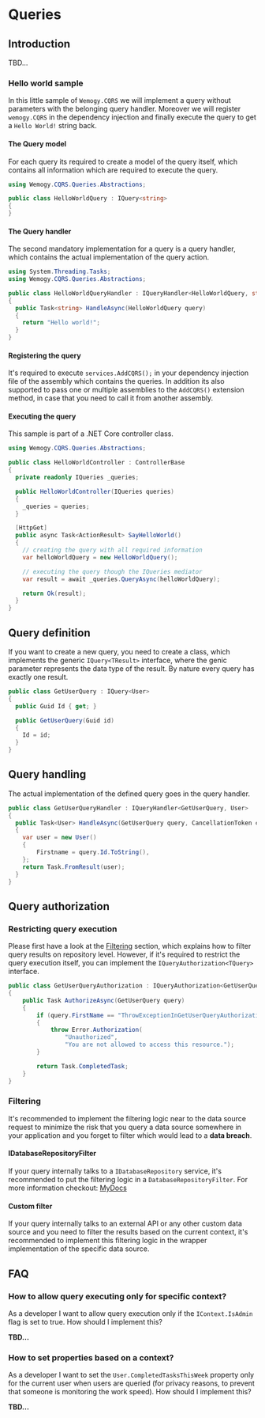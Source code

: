# Queries

## Introduction

TBD...

### Hello world sample

In this little sample of `Wemogy.CQRS` we will implement a query without parameters with the belonging query handler. Moreover we will register `wemogy.CQRS` in the dependency injection and finally execute the query to get a `Hello World!` string back.

#### The Query model

For each query its required to create a model of the query itself, which contains all information which are required to execute the query.

```csharp
using Wemogy.CQRS.Queries.Abstractions;

public class HelloWorldQuery : IQuery<string>
{
}
```

#### The Query handler

The second mandatory implementation for a query is a query handler, which contains the actual implementation of the query action.

```csharp
using System.Threading.Tasks;
using Wemogy.CQRS.Queries.Abstractions;

public class HelloWorldQueryHandler : IQueryHandler<HelloWorldQuery, string>
{
  public Task<string> HandleAsync(HelloWorldQuery query)
  {
    return "Hello world!";
  }
}
```

#### Registering the query

It's required to execute `services.AddCQRS();` in your dependency injection file of the assembly which contains the queries. In addition its also supported to pass one or multiple assemblies to the `AddCQRS()` extension method, in case that you need to call it from another assembly.

#### Executing the query

This sample is part of a .NET Core controller class.

```csharp
using Wemogy.CQRS.Queries.Abstractions;

public class HelloWorldController : ControllerBase
{
  private readonly IQueries _queries;

  public HelloWorldController(IQueries queries)
  {
    _queries = queries;
  }

  [HttpGet]
  public async Task<ActionResult> SayHelloWorld()
  {
    // creating the query with all required information
    var helloWorldQuery = new HelloWorldQuery();

    // executing the query though the IQueries mediator
    var result = await _queries.QueryAsync(helloWorldQuery);

    return Ok(result);
  }
}
```

## Query definition

If you want to create a new query, you need to create a class, which implements the generic `IQuery<TResult>` interface, where the genic parameter represents the data type of the result. By nature every query has exactly one result.

```csharp
public class GetUserQuery : IQuery<User>
{
  public Guid Id { get; }

  public GetUserQuery(Guid id)
  {
    Id = id;
  }
}
```

## Query handling

The actual implementation of the defined query goes in the query handler.

```csharp
public class GetUserQueryHandler : IQueryHandler<GetUserQuery, User>
{
  public Task<User> HandleAsync(GetUserQuery query, CancellationToken cancellationToken)
  {
    var user = new User()
    {
        Firstname = query.Id.ToString(),
    };
    return Task.FromResult(user);
  }
}
```

## Query authorization

### Restricting query execution

Please first have a look at the [Filtering](#filtering) section, which explains how to filter query results on repository level. However, if it's required to restrict the query execution itself, you can implement the `IQueryAuthorization<TQuery>` interface.

```csharp
public class GetUserQueryAuthorization : IQueryAuthorization<GetUserQuery>
{
    public Task AuthorizeAsync(GetUserQuery query)
    {
        if (query.FirstName == "ThrowExceptionInGetUserQueryAuthorization")
        {
            throw Error.Authorization(
                "Unauthorized",
                "You are not allowed to access this resource.");
        }

        return Task.CompletedTask;
    }
}
```

### Filtering

It's recommended to implement the filtering logic near to the data source request to minimize the risk that you query a data source somewhere in your application and you forget to filter which would lead to a **data breach**.

#### IDatabaseRepositoryFilter

If your query internally talks to a `IDatabaseRepository` service, it's recommended to put the filtering logic in a `DatabaseRepositoryFilter`. For more information checkout: [MyDocs](https://)

#### Custom filter

If your query internally talks to an external API or any other custom data source and you need to filter the results based on the current context, it's recommended to implement this filtering logic in the wrapper implementation of the specific data source.

## FAQ

### How to allow query executing only for specific context?

As a developer I want to allow query execution only if the `IContext.IsAdmin` flag is set to true. How should I implement this?

**TBD...**

### How to set properties based on a context?

As a developer I want to set the `User.CompletedTasksThisWeek` property only for the current user when users are queried (for privacy reasons, to prevent that someone is monitoring the work speed). How should I implement this?

**TBD...**

